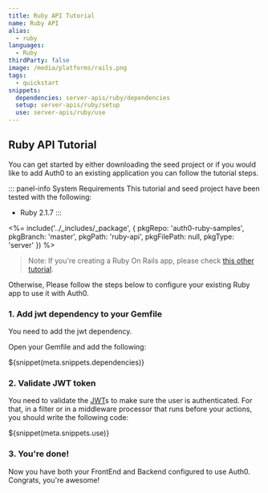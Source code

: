 ```yaml
---
title: Ruby API Tutorial
name: Ruby API
alias:
  - ruby
languages:
  - Ruby
thirdParty: false
image: /media/platforms/rails.png
tags:
  - quickstart
snippets:
  dependencies: server-apis/ruby/dependencies
  setup: server-apis/ruby/setup
  use: server-apis/ruby/use
---
```


## Ruby API Tutorial

You can get started by either downloading the seed project or if you would like to add Auth0 to an existing application you can follow the tutorial steps.

::: panel-info System Requirements
This tutorial and seed project have been tested with the following:

* Ruby 2.1.7
:::

<%= include('../_includes/_package', { pkgRepo: 'auth0-ruby-samples', pkgBranch: 'master', pkgPath: 'ruby-api', pkgFilePath: null, pkgType: 'server' }) %>

> Note: If you're creating a Ruby On Rails app, please check [this other tutorial](/server-apis/rails).

Otherwise, Please follow the steps below to configure your existing Ruby app to use it with Auth0.

### 1. Add jwt dependency to your Gemfile

You need to add the jwt dependency.

Open your Gemfile and add the following:

${snippet(meta.snippets.dependencies)}

### 2. Validate JWT token

You need to validate the [JWT](/jwt)s to make sure the user is authenticated. For that, in a filter or in a middleware processor that runs before your actions, you should write the following code:

${snippet(meta.snippets.use)}

### 3. You're done!

Now you have both your FrontEnd and Backend configured to use Auth0. Congrats, you're awesome!
